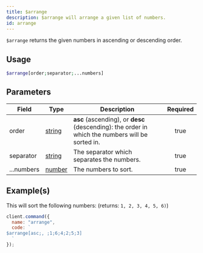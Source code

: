 ```yaml
---
title: $arrange
description: $arrange will arrange a given list of numbers.
id: arrange
---
```


`$arrange` returns the given numbers in ascending or descending order.

## Usage

```php
$arrange[order;separator;...numbers]
```

## Parameters

| Field      | Type                                                                                              | Description                                                                                      | Required |
| ---------- | ------------------------------------------------------------------------------------------------- | ------------------------------------------------------------------------------------------------ | :------: |
| order      | [string](https://developer.mozilla.org/en-US/docs/Web/JavaScript/Reference/Global_Objects/String) | **asc** (ascending), or **desc** (descending): the order in which the numbers will be sorted in. |   true   |
| separator  | [string](https://developer.mozilla.org/en-US/docs/Web/JavaScript/Reference/Global_Objects/String) | The separator which separates the numbers.                                                       |   true   |
| ...numbers | [number](https://developer.mozilla.org/en-US/docs/Web/JavaScript/Reference/Global_Objects/String) | The numbers to sort.                                                                             |   true   |


## Example(s)

This will sort the following numbers: (returns: `1, 2, 3, 4, 5, 6)`)

```javascript
client.command({
  name: "arrange",
  code: `
$arrange[asc;, ;1;6;4;2;5;3]
  `
});
```
